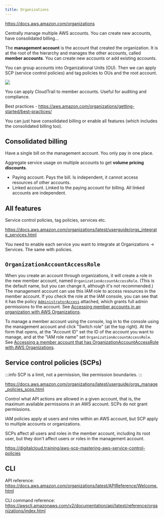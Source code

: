 ```yaml
---
title: Organizations
---
```


https://docs.aws.amazon.com/organizations

Centrally manage multiple AWS accounts. You can create new accounts, have consolidated billing...

The **management account** is the account that created the organization. It is at the root of the hierarchy and manages the other accounts, called **member accounts**. You can create new accounts or add existing accounts.

You can group accounts into Organizational Units (OU). Then we can apply SCP (service control policies) and tag policies to OUs and the root account.

<img src="https://docs.aws.amazon.com/images/organizations/latest/userguide/images/AccountOuDiagram.png" />

You can apply CloudTrail to member accounts. Useful for auditing and compliance.

Best practices - https://aws.amazon.com/organizations/getting-started/best-practices/

You can just have consolidated billing or enable all features (which includes the consolidated billing too).

## Consolidated billing

Have a single bill on the management account. You only pay in one place.

Aggregate service usage on multiple accounts to get **volume pricing discounts**.

- Paying account. Pays the bill. Is independent, it cannot access resources of other accounts.
- Linked account. Linked to the paying account for billing. All linked accounts are independent.

## All features

Service control policies, tag policies, services etc.

https://docs.aws.amazon.com/organizations/latest/userguide/orgs_integrate_services.html

You need to enable each service you want to integrate at Organizations → Services. The same with policies.

## `OrganizationAccountAccessRole`

When you create an account through organizations, it will create a role in the new member account, named `OrganizationAccountAccessRole`. (This is the default name, but you can change it, although it's not recommended.) The management account can use this IAM role to access resources in the member account. If you check the role at the IAM console, you can see that it has the policy [`AdministratorAccess`](https://docs.aws.amazon.com/aws-managed-policy/latest/reference/AdministratorAccess.html) attached, which grants full admin permissions to the account. See [Accessing member accounts in an organization with AWS Organizations](https://docs.aws.amazon.com/organizations/latest/userguide/orgs_manage_accounts_access.html).

To manage a member account using the console, log in to the console using the management account and click "Switch role" (at the top right). At the form that opens, at the "Account ID" set the ID of the account you want to manage, and at the "IAM role name" set `OrganizationAccountAccessRole`. See [Accessing a member account that has OrganizationAccountAccessRole with AWS Organizations](https://docs.aws.amazon.com/organizations/latest/userguide/orgs_manage_accounts_access-cross-account-role.html).

## Service control policies (SCPs)

:::info
SCP is a limit, not a permission, like permission boundaries.
:::

https://docs.aws.amazon.com/organizations/latest/userguide/orgs_manage_policies_scps.html

Control what API actions are allowed in a given account, that is, the maximum available permissions in an AWS account. SCPs do not grant permissions.

IAM policies apply at users and roles within an AWS account, but SCP apply to multiple accounts or organizations.

SCPs affect all users and roles in the member account, including its root user, but they don't affect users or roles in the management account.

https://digitalcloud.training/aws-scp-mastering-aws-service-control-policies

## CLI

API reference: https://docs.aws.amazon.com/organizations/latest/APIReference/Welcome.html

CLI command reference: https://awscli.amazonaws.com/v2/documentation/api/latest/reference/organizations/index.html
